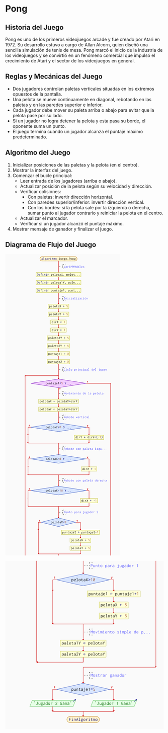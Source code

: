 # Pong

## Historia del Juego

Pong es uno de los primeros videojuegos arcade y fue creado por Atari en 1972. Su desarrollo estuvo a cargo de Allan Alcorn, quien diseñó una sencilla simulación de tenis de mesa. Pong marcó el inicio de la industria de los videojuegos y se convirtió en un fenómeno comercial que impulsó el crecimiento de Atari y el sector de los videojuegos en general.

## Reglas y Mecánicas del Juego

- Dos jugadores controlan paletas verticales situadas en los extremos opuestos de la pantalla.
- Una pelota se mueve continuamente en diagonal, rebotando en las paletas y en las paredes superior e inferior.
- Cada jugador debe mover su paleta arriba o abajo para evitar que la pelota pase por su lado.
- Si un jugador no logra detener la pelota y esta pasa su borde, el oponente suma un punto.
- El juego termina cuando un jugador alcanza el puntaje máximo predeterminado.

## Algoritmo del Juego

1. Inicializar posiciones de las paletas y la pelota (en el centro).
2. Mostrar la interfaz del juego.
3. Comenzar el bucle principal:
   - Leer entrada de los jugadores (arriba o abajo).
   - Actualizar posición de la pelota según su velocidad y dirección.
   - Verificar colisiones:
     - Con paletas: invertir dirección horizontal.
     - Con paredes superior/inferior: invertir dirección vertical.
     - Con los bordes: si la pelota sale por la izquierda o derecha, sumar punto al jugador contrario y reiniciar la pelota en el centro.
   - Actualizar el marcador.
   - Verificar si un jugador alcanzó el puntaje máximo.
4. Mostrar mensaje de ganador y finalizar el juego.

## Diagrama de Flujo del Juego

![Foto](../assets/diagrama1.png)

![Foto](../assets/diagrama2.png)
